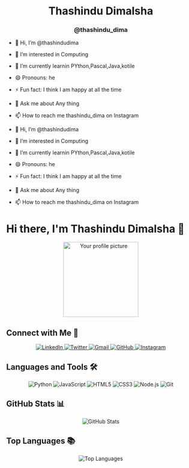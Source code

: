<h1 align="center">Thashindu Dimalsha</h1>
<h3 align="center">@thashindu_dima</h3>


- 👋 Hi, I’m @thashindudima
- 👀 I’m interested in Computing
- 🌱 I’m currently learnin PYthon,Pascal,Java,kotile 
- 😄 Pronouns: he
- ⚡ Fun fact: I think I am happy at all the time
- 💬 Ask me about Any thing
- 📫 How to reach me thashindu_dima on Instagram


- 👋 Hi, I’m @thashindudima
- 👀 I’m interested in Computing
- 🌱 I’m currently learnin PYthon,Pascal,Java,kotile 
- 😄 Pronouns: he
- ⚡ Fun fact: I think I am happy at all the time
- 💬 Ask me about Any thing
- 📫 How to reach me thashindu_dima on Instagram

# Hi there, I'm Thashindu Dimalsha 👋

<p align="center">
  <img src="https://avatars.githubusercontent.com/u/yourusername?v=4" width="200" height="200" alt="Your profile picture"/>
</p>

## Connect with Me 🤝

<p align="center">
  <a href="https://www.linkedin.com/in/yourusername" target="_blank">
    <img src="https://img.shields.io/badge/-LinkedIn-0077B5?style=for-the-badge&logo=Linkedin&logoColor=white" alt="LinkedIn"/>
  </a>
  <a href="https://twitter.com/yourusername" target="_blank">
    <img src="https://img.shields.io/badge/-Twitter-1DA1F2?style=for-the-badge&logo=Twitter&logoColor=white" alt="Twitter"/>
  </a>
  <a href="mailto:your-email@example.com" target="_blank">
    <img src="https://img.shields.io/badge/-Gmail-D14836?style=for-the-badge&logo=Gmail&logoColor=white" alt="Gmail"/>
  </a>
  <a href="https://github.com/yourusername" target="_blank">
    <img src="https://img.shields.io/badge/-GitHub-181717?style=for-the-badge&logo=github&logoColor=white" alt="GitHub"/>
  </a>
  <a href="https://www.instagram.com/yourusername" target="_blank">
    <img src="https://img.shields.io/badge/-Instagram-E4405F?style=for-the-badge&logo=Instagram&logoColor=white" alt="Instagram"/>
  </a>
</p>

## Languages and Tools 🛠️

<p align="center">
  <img src="https://img.shields.io/badge/-Python-000?style=for-the-badge&logo=python&logoColor=white" alt="Python"/>
  <img src="https://img.shields.io/badge/-JavaScript-000?style=for-the-badge&logo=javascript&logoColor=white" alt="JavaScript"/>
  <img src="https://img.shields.io/badge/-HTML5-000?style=for-the-badge&logo=html5&logoColor=white" alt="HTML5"/>
  <img src="https://img.shields.io/badge/-CSS3-000?style=for-the-badge&logo=css3&logoColor=white" alt="CSS3"/>
  <img src="https://img.shields.io/badge/-Node.js-000?style=for-the-badge&logo=nodedotjs&logoColor=white" alt="Node.js"/>
  <img src="https://img.shields.io/badge/-Git-000?style=for-the-badge&logo=git&logoColor=white" alt="Git"/>
</p>

## GitHub Stats 📊

<p align="center">
  <img src="https://github-readme-stats.vercel.app/api?username=yourusername&show_icons=true&theme=radical" alt="GitHub Stats"/>
</p>

## Top Languages 📚

<p align="center">
  <img src="https://github-readme-stats.vercel.app/api/top-langs/?username=yourusername&layout=compact&theme=radical" alt="Top Languages"/>
</p>




